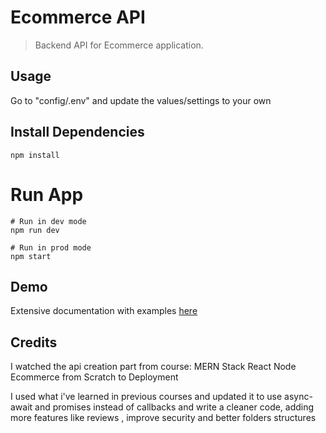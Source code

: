 # Ecommerce API

> Backend API for Ecommerce application.

## Usage

Go to "config/.env" and update the values/settings to your own

## Install Dependencies

```
npm install
```

# Run App

```
# Run in dev mode
npm run dev

# Run in prod mode
npm start

```


## Demo

Extensive documentation with examples [here](https://documenter.getpostman.com/view/12388818/T1LQfkDm?version=latest)


## Credits
I watched the api creation part from course:
MERN Stack React Node Ecommerce from Scratch to Deployment

I used what i've learned in previous courses and updated it to use async-await and promises instead of callbacks and write a cleaner code, adding more features like reviews , improve security
and better folders structures




